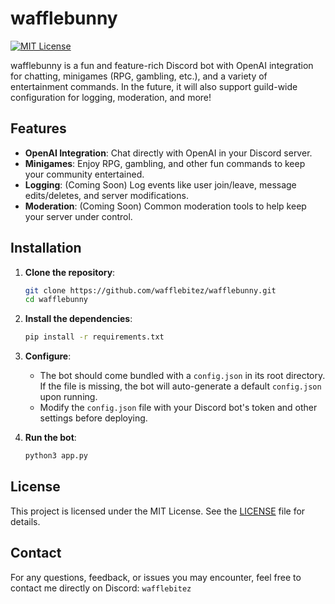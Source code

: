 # wafflebunny

[![MIT License](https://img.shields.io/badge/license-MIT-blue.svg)](https://opensource.org/licenses/MIT)

wafflebunny is a fun and feature-rich Discord bot with OpenAI integration for chatting, minigames (RPG, gambling, etc.), and a variety of entertainment commands. In the future, it will also support guild-wide configuration for logging, moderation, and more!

## Features
- **OpenAI Integration**: Chat directly with OpenAI in your Discord server.
- **Minigames**: Enjoy RPG, gambling, and other fun commands to keep your community entertained.
- **Logging**: (Coming Soon) Log events like user join/leave, message edits/deletes, and server modifications.
- **Moderation**: (Coming Soon) Common moderation tools to help keep your server under control.

## Installation

1. **Clone the repository**:
   ```bash
   git clone https://github.com/wafflebitez/wafflebunny.git
   cd wafflebunny
   ```

2. **Install the dependencies**:
    ```bash
    pip install -r requirements.txt
    ```

3. **Configure**:
    - The bot should come bundled with a `config.json` in its root directory. If the file is missing, the bot will auto-generate a default `config.json` upon running.
    - Modify the `config.json` file with your Discord bot's token and other settings before deploying.

4. **Run the bot**:
    ```bash
    python3 app.py
    ```

## License
This project is licensed under the MIT License. See the [LICENSE](https://github.com/wafflebitez/wafflebunny/blob/main/LICENSE) file for details.

## Contact
For any questions, feedback, or issues you may encounter, feel free to contact me directly on Discord: `wafflebitez`